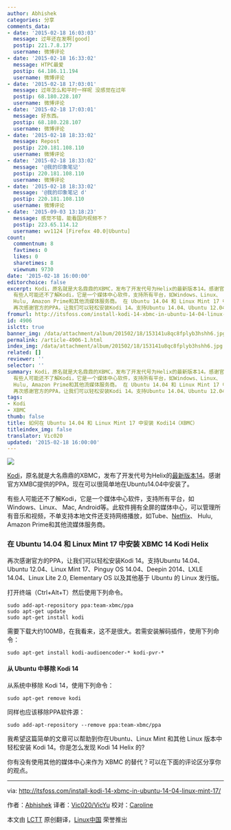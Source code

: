 ```yaml
---
author: Abhishek
categories: 分享
comments_data:
- date: '2015-02-18 16:03:03'
  message: 过年还在发啊[good]
  postip: 221.7.8.177
  username: 微博评论
- date: '2015-02-18 16:33:02'
  message: HTPC最爱
  postip: 64.186.11.194
  username: 微博评论
- date: '2015-02-18 17:03:01'
  message: 过年怎么和平时一样呢 没感觉在过年
  postip: 68.180.228.107
  username: 微博评论
- date: '2015-02-18 17:03:01'
  message: 好东西。
  postip: 68.180.228.107
  username: 微博评论
- date: '2015-02-18 18:33:02'
  message: Repost
  postip: 220.181.108.110
  username: 微博评论
- date: '2015-02-18 18:33:02'
  message: '@我的印象笔记'
  postip: 220.181.108.110
  username: 微博评论
- date: '2015-02-18 18:33:02'
  message: '@我的印象笔记 d'
  postip: 220.181.108.110
  username: 微博评论
- date: '2015-09-03 13:18:23'
  message: 感觉不错，能看国内视频不？
  postip: 223.65.114.12
  username: wv1124 [Firefox 40.0|Ubuntu]
count:
  commentnum: 8
  favtimes: 0
  likes: 0
  sharetimes: 8
  viewnum: 9730
date: '2015-02-18 16:00:00'
editorchoice: false
excerpt: Kodi，原名就是大名鼎鼎的XBMC，发布了开发代号为Helix的最新版本14。感谢官方XMBC提供的PPA，现在可以很简单地在Ubuntu14.04中安装了。
  有些人可能还不了解Kodi，它是一个媒体中心软件，支持所有平台，如Windows、Linux、 Mac, Android等。此软件拥有全屏的媒体中心，可以管理所有音乐和视频，不单支持本地文件还支持网络播放，如Tube、Netflix、
  Hulu, Amazon Prime和其他流媒体服务商。 在 Ubuntu 14.04 和 Linux Mint 17 中安装 XBMC 14 Kodi Helix
  再次感谢官方的PPA，让我们可以轻松安装Kodi 14。支持Ubuntu 14.04、Ubuntu 12.04、L
fromurl: http://itsfoss.com/install-kodi-14-xbmc-in-ubuntu-14-04-linux-mint-17/
id: 4906
islctt: true
banner_img: /data/attachment/album/201502/18/153141u8qc8fplyb3hshh6.jpg
permalink: /article-4906-1.html
index_img: /data/attachment/album/201502/18/153141u8qc8fplyb3hshh6.jpg.thumb.jpg
related: []
reviewer: ''
selector: ''
summary: Kodi，原名就是大名鼎鼎的XBMC，发布了开发代号为Helix的最新版本14。感谢官方XMBC提供的PPA，现在可以很简单地在Ubuntu14.04中安装了。
  有些人可能还不了解Kodi，它是一个媒体中心软件，支持所有平台，如Windows、Linux、 Mac, Android等。此软件拥有全屏的媒体中心，可以管理所有音乐和视频，不单支持本地文件还支持网络播放，如Tube、Netflix、
  Hulu, Amazon Prime和其他流媒体服务商。 在 Ubuntu 14.04 和 Linux Mint 17 中安装 XBMC 14 Kodi Helix
  再次感谢官方的PPA，让我们可以轻松安装Kodi 14。支持Ubuntu 14.04、Ubuntu 12.04、L
tags:
- Kodi
- XBMC
thumb: false
title: 如何在 Ubuntu 14.04 和 Linux Mint 17 中安装 Kodi14（XBMC）
titleindex_img: false
translator: Vic020
updated: '2015-02-18 16:00:00'
---
```


![](/data/attachment/album/201502/18/153141u8qc8fplyb3hshh6.jpg)


[Kodi](http://kodi.tv/)，原名就是大名鼎鼎的XBMC，发布了开发代号为Helix的[最新版本14](http://kodi.tv/kodi-14-0-helix-unwinds/)。感谢官方XMBC提供的PPA，现在可以很简单地在Ubuntu14.04中安装了。


有些人可能还不了解Kodi，它是一个媒体中心软件，支持所有平台，如Windows、Linux、 Mac, Android等。此软件拥有全屏的媒体中心，可以管理所有音乐和视频，不单支持本地文件还支持网络播放，如Tube、[Netflix](http://itsfoss.com/watch-netflix-in-ubuntu-14-04/)、 Hulu, Amazon Prime和其他流媒体服务商。


### 在 Ubuntu 14.04 和 Linux Mint 17 中安装 XBMC 14 Kodi Helix


再次感谢官方的PPA，让我们可以轻松安装Kodi 14。支持Ubuntu 14.04、Ubuntu 12.04、Linux Mint 17、Pinguy OS 14.04、Deepin 2014、LXLE 14.04、Linux Lite 2.0, Elementary OS 以及其他基于 Ubuntu 的 Linux 发行版。


打开终端（Ctrl+Alt+T）然后使用下列命令。



```
sudo add-apt-repository ppa:team-xbmc/ppa
sudo apt-get update
sudo apt-get install kodi

```

需要下载大约100MB，在我看来，这不是很大。若需安装解码插件，使用下列命令：



```
sudo apt-get install kodi-audioencoder-* kodi-pvr-*

```

#### 从 Ubuntu 中移除 Kodi 14


从系统中移除 Kodi 14，使用下列命令：



```
sudo apt-get remove kodi

```

同样也应该移除PPA软件源：



```
sudo add-apt-repository --remove ppa:team-xbmc/ppa

```

我希望这篇简单的文章可以帮助到你在Ubuntu、Linux Mint 和其他 Linux 版本中轻松安装 Kodi 14。你是怎么发现 Kodi 14 Helix 的?


你有没有使用其他的媒体中心来作为 XBMC 的替代？可以在下面的评论区分享你的观点。




---


via: <http://itsfoss.com/install-kodi-14-xbmc-in-ubuntu-14-04-linux-mint-17/>


作者：[Abhishek](http://itsfoss.com/author/Abhishek/) 译者：[Vic020/VicYu](http://www.vicyu.net) 校对：[Caroline](https://github.com/carolinewuyan)


本文由 [LCTT](https://github.com/LCTT/TranslateProject) 原创翻译，[Linux中国](http://linux.cn/) 荣誉推出